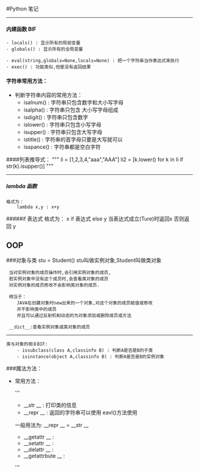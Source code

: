 #Python 笔记
****

#### 内建函数 BIF

    - locals() : 显示所有的局部变量
    - globals() : 显示所有的全局变量
    
    - eval(string,globals=None,locals=None) : 把一个字符串当作表达式来执行
    - exec() : 功能类似,但是没有返回结果
     

#### 字符串常用方法：
   - 判断字符串内容的常用方法：
      - isalnum()  : 字符串只包含数字和大小写字母
      - isalpha()  : 字符串只包含 大小写字母组成
      - isdigit()  : 字符串只包含数字
      - islower()  : 字符串只包含小写字母
      - isupper()  : 字符串只包含大写字母
      - istitle()  : 字符串的首字母只要是大写就可以
      - isspance() : 字符串都是空白字符


####列表推导式：
    """
        li = [1,2,3,4,"aaa","AAA"]
        li2 = [k.lower() for k in li if str(k).isupper()]
    """
    
---

##### lambda 函数
    格式为：
        lambda x,y : x+y
    
#####if 表达式
    格式为：
        x if 表达式 else y
        当表达式成立(Ture)时返回x 否则返回 y
        
## OOP

###对象与类
     stu = Student()
     stu叫做实例对象,Student叫做类对象
     
     当对实例对象的成员操作时,会引用实例对象的成员,
     若实例对象中没有这个成员时,会查看类对象的成员
     对实例对象的成员修改不会影响类对象的成员.
     
     相当于：
        JAVA在创建对象时new出来的一个对象,对这个对象的成员赋值或修改
        并不影响类中的成员
        并且可以通过反射机制动态的为对象添加或删除成员或方法
     
     __dict__:查看实例对象或类对象的成员
     
---

    类与对象的相关BIF:
        - issubclass(class A,classinfo B) : 判断A是否是B的子类
        - isinstance(object A,classinfo B) : 判断A是否是B的实例对象
        
###魔法方法：

   - 常用方法：
   
        '''
        - __str __  : 打印类的信息 
        - __repr __ : 返回的字符串可以使用 eavl()方法使用
        
        一般用法为: __repr __ = __str __
        
        - __getattr __   : 
        - __setattr __   :
        - __delattr __   :
        - __getattrbute __ :
   
        '''


